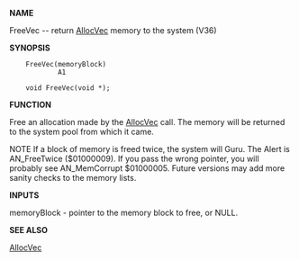 
**NAME**

FreeVec -- return [AllocVec](AllocVec) memory to the system  (V36)

**SYNOPSIS**

```
    FreeVec(memoryBlock)
            A1

    void FreeVec(void *);

```
**FUNCTION**

Free an allocation made by the [AllocVec](AllocVec) call.  The memory will
be returned to the system pool from which it came.

NOTE
If a block of memory is freed twice, the system will Guru. The
Alert is AN_FreeTwice ($01000009).   If you pass the wrong pointer,
you will probably see AN_MemCorrupt $01000005.  Future versions may
add more sanity checks to the memory lists.

**INPUTS**

memoryBlock - pointer to the memory block to free, or NULL.

**SEE ALSO**

[AllocVec](AllocVec)
